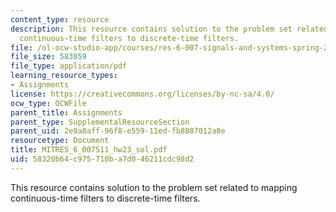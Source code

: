 ```yaml
---
content_type: resource
description: This resource contains solution to the problem set related to mapping
  continuous-time filters to discrete-time filters.
file: /ol-ocw-studio-app/courses/res-6-007-signals-and-systems-spring-2011/58320b64c975710ba7d046211cdc98d2_MITRES_6_007S11_hw23_sol.pdf
file_size: 583059
file_type: application/pdf
learning_resource_types:
- Assignments
license: https://creativecommons.org/licenses/by-nc-sa/4.0/
ocw_type: OCWFile
parent_title: Assignments
parent_type: SupplementalResourceSection
parent_uid: 2e9a8aff-96f8-e559-11ed-fb8887012a8e
resourcetype: Document
title: MITRES_6_007S11_hw23_sol.pdf
uid: 58320b64-c975-710b-a7d0-46211cdc98d2
---
```

This resource contains solution to the problem set related to mapping continuous-time filters to discrete-time filters.